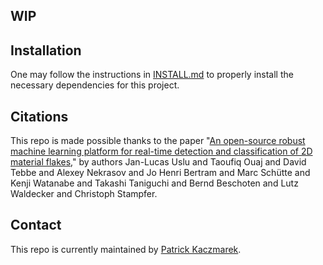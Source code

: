 ## WIP

## Installation

One may follow the instructions in [INSTALL.md](INSTALL.md) to properly install the necessary dependencies for this project.

## Citations

This repo is made possible thanks to the paper "[An open-source robust machine learning platform for real-time detection and classification of 2D material flakes](https://iopscience.iop.org/article/10.1088/2632-2153/ad2287)," by authors Jan-Lucas Uslu and Taoufiq Ouaj and David Tebbe and Alexey Nekrasov and Jo Henri Bertram and Marc Schütte and Kenji Watanabe and Takashi Taniguchi and Bernd Beschoten and Lutz Waldecker and Christoph Stampfer.

## Contact

This repo is currently maintained by [Patrick Kaczmarek](mailto:pkaczmar@andrew.cmu.edu).
